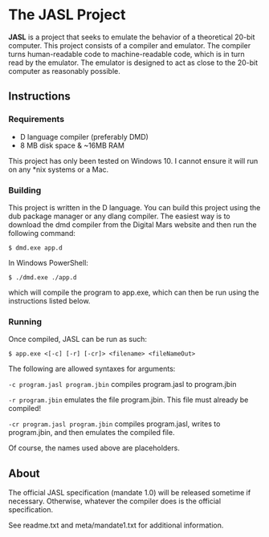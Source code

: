 # The JASL Project

**JASL** is a project that seeks to emulate the behavior of a theoretical 20-bit computer. This project consists of a compiler and emulator. The compiler turns human-readable code to machine-readable 
code, which is in turn read by the emulator. The emulator is designed to act as close to the 20-bit computer as reasonably possible.

## Instructions

### Requirements
- D language compiler (preferably DMD)
- 8 MB disk space & ~16MB RAM

This project has only been tested on Windows 10. I cannot ensure it will run on any *nix systems or a Mac.

### Building
This project is written in the D language. You can build this project using the dub package manager or any dlang compiler. The easiest way is to download the 
dmd compiler from the Digital Mars website and then run the following command:

`$ dmd.exe app.d`

In Windows PowerShell:

`$ ./dmd.exe ./app.d`

which will compile the program to app.exe, which can then be run using the instructions listed below.

### Running
Once compiled, JASL can be run as such:

`$ app.exe <[-c] [-r] [-cr]> <filename> <fileNameOut>`

The following are allowed syntaxes for arguments:

`-c program.jasl program.jbin` compiles program.jasl to program.jbin

`-r program.jbin` emulates the file program.jbin. This file must already be compiled!

`-cr program.jasl program.jbin` compiles program.jasl, writes to program.jbin, and then emulates the compiled file.

Of course, the names used above are placeholders.

## About
The official JASL specification (mandate 1.0) will be released sometime if necessary. Otherwise, whatever the compiler does is the official specification.

See readme.txt and meta/mandate1.txt for additional information.